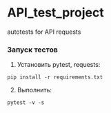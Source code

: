 # API_test_project

autotests for API requests

### Запуск тестов
1. Установить pytest, requests:
```
pip install -r requirements.txt
```
2. Выполнить:
```
pytest -v -s
```
